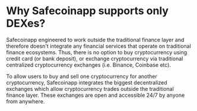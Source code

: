 # Why Safecoinapp supports only DEXes?

Safecoinapp engineered to work outside the traditional finance layer and therefore doesn't integrate any financial services that operate on traditional finance ecosystems. Thus, there is no option to buy cryptocurrency using credit card (or bank deposit), or exchange cryptocurrency via traditional centralized cryptocurrency exchanges (i.e. Binance, Coinbase etc).

To allow users to buy and sell one cryptocurrency for another cryptocurrency, Safecoinapp integrates the biggest decentralized exchanges which allow cryptocurrency trades outside the traditional finance layer. These exchanges are open and accessible 24/7 by anyone from anywhere.


